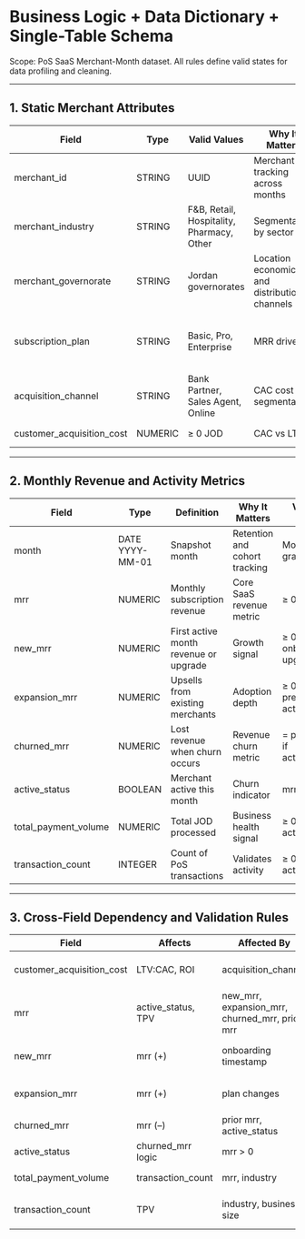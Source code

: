 # Business Logic + Data Dictionary + Single-Table Schema
Scope: PoS SaaS Merchant-Month dataset. All rules define valid states for data profiling and cleaning.

---

## 1. Static Merchant Attributes

| Field | Type | Valid Values | Why It Matters | Constraints |
|------|-----|--------------|----------------|-------------|
| merchant_id | STRING | UUID | Merchant tracking across months | Unique. Not null. |
| merchant_industry | STRING | F&B, Retail, Hospitality, Pharmacy, Other | Segmentation by sector | Static after onboarding |
| merchant_governorate | STRING | Jordan governorates | Location economics and distribution channels | Static |
| subscription_plan | STRING | Basic, Pro, Enterprise | MRR driver | Static unless explicit plan change event |
| acquisition_channel | STRING | Bank Partner, Sales Agent, Online | CAC cost segmentation | Static |
| customer_acquisition_cost | NUMERIC | ≥ 0 JOD | CAC vs LTV | Set once at onboarding |

---

## 2. Monthly Revenue and Activity Metrics

| Field | Type | Definition | Why It Matters | Valid State Rules |
|------|------|------------|----------------|------------------|
| month | DATE YYYY-MM-01 | Snapshot month | Retention and cohort tracking | Monthly granularity only |
| mrr | NUMERIC | Monthly subscription revenue | Core SaaS revenue metric | ≥ 0 |
| new_mrr | NUMERIC | First active month revenue or upgrade | Growth signal | ≥ 0. Only when onboarding or upgrading |
| expansion_mrr | NUMERIC | Upsells from existing merchants | Adoption depth | ≥ 0. Only if previously active |
| churned_mrr | NUMERIC | Lost revenue when churn occurs | Revenue churn metric | = previous mrr if active→inactive |
| active_status | BOOLEAN | Merchant active this month | Churn indicator | mrr > 0 ⇒ true |
| total_payment_volume | NUMERIC | Total JOD processed | Business health signal | ≥ 0 only if active |
| transaction_count | INTEGER | Count of PoS transactions | Validates activity | ≥ 0 only if active |

---

## 3. Cross-Field Dependency and Validation Rules

| Field | Affects | Affected By | Validation Rule |
|------|---------|-------------|-----------------|
| customer_acquisition_cost | LTV:CAC, ROI | acquisition_channel | Align with channel cost ranges |
| mrr | active_status, TPV | new_mrr, expansion_mrr, churned_mrr, prior mrr | Must match plan tier patterns |
| new_mrr | mrr (+) | onboarding timestamp | Only in first active month or upgrade |
| expansion_mrr | mrr (+) | plan changes | Only existing active merchants |
| churned_mrr | mrr (–) | prior mrr, active_status | Only when active→inactive |
| active_status | churned_mrr logic | mrr > 0 | Boolean true if mrr > 0 |
| total_payment_volume | transaction_count | mrr, industry | Correlate with MRR tier |
| transaction_count | TPV | industry, business size | Align with avg_ticket ranges |



